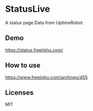 # StatusLive
A status page.Data from UptimeRobot.

## Demo
https://status.freejishu.com/

## How to use
https://www.freejishu.com/archives/455

## Licenses
MIT
